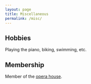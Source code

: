 ```yaml
---
layout: page
title: Miscellaneous
permalink: /misc/
---
```


## Hobbies
Playing the piano, biking, swimming, etc. <br />

## Membership
Member of the [opera house](https://www.iqsociety.org/win/societies/opera-house/). <br />
